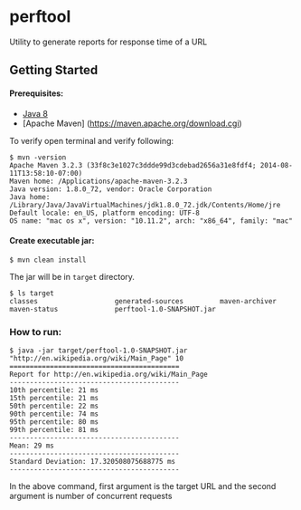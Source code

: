# perftool
Utility to generate reports for response time of a URL

## Getting Started
#### Prerequisites:
 * [Java 8](http://www.oracle.com/technetwork/java/javase/downloads/jdk8-downloads-2133151.html)
 * [Apache Maven] (https://maven.apache.org/download.cgi)
 
To verify open terminal and verify following:
```
$ mvn -version
Apache Maven 3.2.3 (33f8c3e1027c3ddde99d3cdebad2656a31e8fdf4; 2014-08-11T13:58:10-07:00)
Maven home: /Applications/apache-maven-3.2.3
Java version: 1.8.0_72, vendor: Oracle Corporation
Java home: /Library/Java/JavaVirtualMachines/jdk1.8.0_72.jdk/Contents/Home/jre
Default locale: en_US, platform encoding: UTF-8
OS name: "mac os x", version: "10.11.2", arch: "x86_64", family: "mac"
```

#### Create executable jar:
```
$ mvn clean install
```
The jar will be in `target` directory.
```
$ ls target 
classes                   generated-sources         maven-archiver            maven-status              perftool-1.0-SNAPSHOT.jar
```

### How to run:
```
$ java -jar target/perftool-1.0-SNAPSHOT.jar "http://en.wikipedia.org/wiki/Main_Page" 10
==========================================
Report for http://en.wikipedia.org/wiki/Main_Page
------------------------------------------
10th percentile: 21 ms
15th percentile: 21 ms
50th percentile: 22 ms
90th percentile: 74 ms
95th percentile: 80 ms
99th percentile: 81 ms
------------------------------------------
Mean: 29 ms
------------------------------------------
Standard Deviation: 17.320508075688775 ms
------------------------------------------
```
In the above command, first argument is the target URL and the second argument is number of concurrent requests
